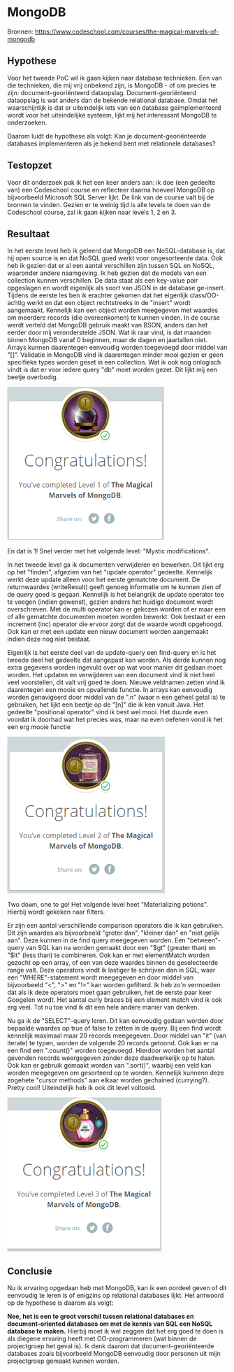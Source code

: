 # MongoDB
Bronnen:
https://www.codeschool.com/courses/the-magical-marvels-of-mongodb

## Hypothese
Voor het tweede PoC wil ik gaan kijken naar database technieken. Een van die technieken, die mij vrij onbekend zijn, is MongoDB - of om precies te zijn: document-georiënteerd dataopslag. Document-georiënteerd dataopslag is wat anders dan de bekende relational database. 
Omdat het waarschijnlijk is dat er uiteindelijk iets van een database geïmplementeerd wordt voor het uiteindelijke systeem, lijkt mij het interessant MongoDB te onderzoeken.

Daarom luidt de hypothese als volgt:
Kan je document-georiënteerde databases implementeren als je bekend bent met relationele databases?

## Testopzet
Voor dit onderzoek pak ik het een keer anders aan: ik doe (een gedeelte van) een Codeschool course en reflecteer daarna hoeveel MongoDB op bijvoorbeeld Microsoft SQL Server lijkt. De link van de course valt bij de bronnen te vinden.
Gezien er te weinig tijd is alle levels te doen van de Codeschool course, zal ik gaan kijken naar levels 1, 2 en 3.

## Resultaat
In het eerste level heb ik geleerd dat MongoDB een NoSQL-database is, dat hij open source is en dat NoSQL goed werkt voor ongesorteerde data. 
Ook heb ik gezien dat er al een aantal verschillen zijn tussen SQL en NoSQL, waaronder andere naamgeving. Ik heb gezien dat de models van een collection kunnen verschillen. De data staat als een key-value pair opgeslagen en wordt eigenlijk als soort van JSON in de database ge-insert. Tijdens de eerste les ben ik erachter gekomen dat het eigenlijk class/OO-achtig werkt en dat een object rechtstreeks in de "insert" wordt aangemaakt. Kennelijk kan een object worden meegegeven met waardes om meerdere records (die overeenkomen) te kunnen vinden. In de course werdt verteld dat MongoDB gebruik maakt van BSON, anders dan het eerder door mij veronderstelde JSON.
Wat ik raar vind, is dat maanden binnen MongoDB vanaf 0 beginnen, maar de dagen en jaartallen niet. Arrays kunnen daarentegen eenvoudig worden toegevoegd door middel van "[]". Validatie in MongoDB vind ik daarentegen minder mooi gezien er geen specifieke types worden geset in een collection. Wat ik ook nog onlogisch vindt is dat er voor iedere query "db" moet worden gezet. Dit lijkt mij een beetje overbodig.

![Afbeelding 1](https://github.com/BillyJean1/Colin-van-der-Geld/blob/master/Week%204/PoC_2/level1.PNG?raw=true)

En dat is 1! Snel verder met het volgende level: "Mystic modifications".

In het tweede level ga ik documenten verwijderen en bewerken. Dit lijkt erg op het "finden", afgezien van het "update operator" gedeelte. Kennelijk werkt deze update alleen voor het eerste gematchte document. De returnwaardes (writeResult) geeft genoeg informatie om te kunnen zien of de query goed is gegaan. Kennelijk is het belangrijk de update operator toe te voegen (indien gewenst), gezien anders het huidige document wordt overschreven. Met de multi operator kan er gekozen worden of er maar een of alle gematchte documenten moeten worden bewerkt. Ook bestaat er een increment (inc) operator die ervoor zorgt dat de waarde wordt opgehoogd.
Ook kan er met een update een nieuw document worden aangemaakt indien deze nog niet bestaat. 

Eigenlijk is het eerste deel van de update-query een find-query en is het tweede deel het gedeelte dat aangepast kan worden. Als derde kunnen nog extra gegevens worden ingevuld over op wat voor manier dit gedaan moet worden. Het updaten en verwijderen van een document vind ik niet heel veel voorstellen, dit valt vrij goed te doen.
Nieuwe veldnamen zetten vind ik daarentegen een mooie en opvallende functie. In arrays kan eenvoudig worden genavigeerd door middel van de ".n" (waar n een geheel getal is) te gebruiken, het lijkt een beetje op de "[n]" die ik ken vanuit Java. Het gedeelte "positional operator" vind ik best wel mooi. Het duurde even voordat ik doorhad wat het precies was, maar na even oefenen vond ik het een erg mooie functie

![Afbeelding 2](https://github.com/BillyJean1/Colin-van-der-Geld/blob/master/Week%204/PoC_2/level2.PNG?raw=true)

Two down, one to go! Het volgende level heet "Materializing potions". Hierbij wordt gekeken naar filters.

Er zijn een aantal verschillende comparison operators die ik kan gebruiken. Dit zijn waardes als bijvoorbeeld "groter dan", "kleiner dan" en "niet gelijk aan". Deze kunnen in de find query meegegeven worden. Een "between"-query van SQL kan na worden gemaakt door een "$gt" (greater than) en "$lt" (less than) te combineren. Ook kan er met elementMatch worden gezocht op een array, of een van deze waardes binnen de geselecteerde range valt. Deze operators vindt ik lastiger te schrijven dan in SQL, waar een "WHERE"-statement wordt meegegeven en door middel van bijvoorbeeld "<", ">" en "!=" kan worden gefilterd. Ik heb zo'n vermoeden dat als ik deze operators moet gaan gebruiken, het de eerste paar keer Googelen wordt. Het aantal curly braces bij een element match vind ik ook erg veel. Tot nu toe vind ik dit een hele andere manier van denken.

Nu ga ik de "SELECT"-query leren. Dit kan eenvoudig gedaan worden door bepaalde waardes op true of false te zetten in de query. Bij een find wordt kennelijk maximaal maar 20 records meegegeven. Door middel van "it" (van iterate) te typen, worden de volgende 20 records getoond. Ook kan er na een find een ".count()" worden toegevoegd. Hierdoor worden het aantal gevonden records weergegeven zonder deze daadwerkelijk op te halen. Ook kan er gebruik gemaakt worden van ".sort()", waarbij een veld kan worden meegegeven om gesorteerd op te worden. Kennelijk kunnenn deze zogehete "cursor methods" aan elkaar worden gechained (currying?). Pretty cool!
Uiteindelijk heb ik ook dit level voltooid. 

![Afbeelding 3](https://github.com/BillyJean1/Colin-van-der-Geld/blob/master/Week%204/PoC_2/level3.PNG?raw=true)

## Conclusie
Nu ik ervaring opgedaan heb met MongoDB, kan ik een oordeel geven of dit eenvoudig te leren is of enigzins op relational databases lijkt.
Het antwoord op de hypothese is daarom als volgt:

**Nee, het is een te groot verschil tussen relational databases en document-oriented databases om met de kennis van SQL een NoSQL database te maken.**
Hierbij moet ik wel zeggen dat het erg goed te doen is als diegene ervaring heeft met OO-programmeren (wat binnen de projectgroep het geval is). Ik denk daarom dat document-georiënteerde databases zoals bijvoorbeeld MongoDB eenvoudig door personen uit mijn projectgroep gemaakt kunnen worden.
